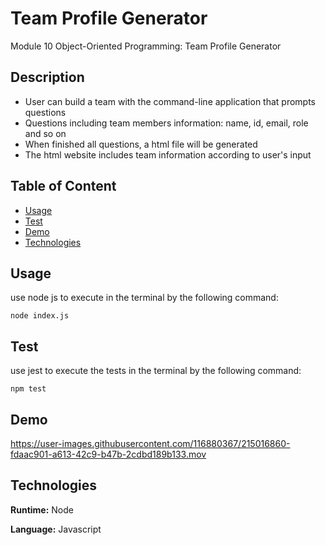 # Team Profile Generator
Module 10 Object-Oriented Programming: Team Profile Generator

## Description

- User can build a team with the command-line application that prompts questions
- Questions including team members information: name, id, email, role and so on
- When finished all questions, a html file will be generated
- The html website includes team information according to user's input 

## Table of Content
  * [Usage](#usage)
  * [Test](#Test)
  * [Demo](#Demo)
  * [Technologies](#Technologies)
  

## Usage

use node js to execute in the terminal by the following command:
```
node index.js
```


## Test


use jest to execute the tests in the terminal by the following command:
```
npm test
```
## Demo

https://user-images.githubusercontent.com/116880367/215016860-fdaac901-a613-42c9-b47b-2cdbd189b133.mov




## Technologies 

**Runtime:** Node

**Language:** Javascript
